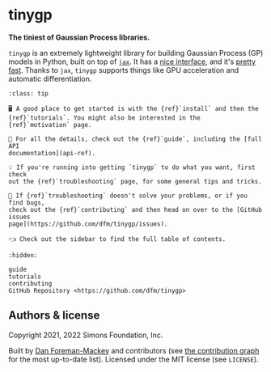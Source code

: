 # tinygp

**The tiniest of Gaussian Process libraries.**

`tinygp` is an extremely lightweight library for building Gaussian Process (GP)
models in Python, built on top of [`jax`](https://github.com/google/jax). It has
a [nice interface](api-ref), and it's [pretty fast](benchmarks). Thanks to `jax`, `tinygp`
supports things like GPU acceleration and automatic differentiation.

```{admonition} How to find your way around?
:class: tip

🖥 A good place to get started is with the {ref}`install` and then the
{ref}`tutorials`. You might also be interested in the {ref}`motivation` page.

📖 For all the details, check out the {ref}`guide`, including the [full API
documentation](api-ref).

💡 If you're running into getting `tinygp` to do what you want, first check
out the {ref}`troubleshooting` page, for some general tips and tricks.

🐛 If {ref}`troubleshooting` doesn't solve your problems, or if you find bugs,
check out the {ref}`contributing` and then head on over to the [GitHub issues
page](https://github.com/dfm/tinygp/issues).

👈 Check out the sidebar to find the full table of contents.
```

```{toctree}
:hidden:

guide
tutorials
contributing
GitHub Repository <https://github.com/dfm/tinygp>
```

## Authors & license

Copyright 2021, 2022 Simons Foundation, Inc.

Built by [Dan Foreman-Mackey](https://github.com/dfm) and contributors (see [the
contribution graph](https://github.com/dfm/tinygp/graphs/contributors) for the
most up-to-date list). Licensed under the MIT license (see `LICENSE`).
